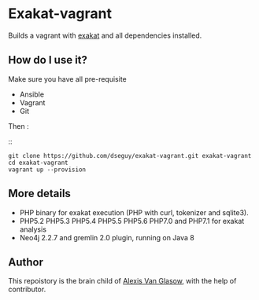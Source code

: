 Exakat-vagrant
==============

Builds a vagrant with [exakat](http://www.exakat.io/) and all dependencies installed.

How do I use it?
----------------

Make sure you have all pre-requisite

* Ansible
* Vagrant
* Git


Then : 

::
   
    git clone https://github.com/dseguy/exakat-vagrant.git exakat-vagrant
    cd exakat-vagrant
    vagrant up --provision
    
More details
------------

* PHP binary for exakat execution (PHP with curl, tokenizer and sqlite3).
* PHP5.2 PHP5.3 PHP5.4 PHP5.5 PHP5.6 PHP7.0 and PHP7.1 for exakat analysis
* Neo4j 2.2.7 and gremlin 2.0 plugin, running on Java 8


Author
------

This repoistory is the brain child of [Alexis Van Glasow](https://github.com/vonglasow), with the help of contributor. 